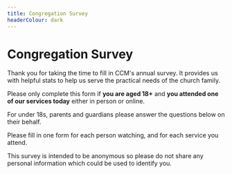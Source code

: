 ```yaml
---
title: Congregation Survey
headerColour: dark
---
```

Congregation Survey
=============

Thank you for taking the time to fill in CCM's annual survey. It provides us with helpful stats to help us serve the practical needs of the church family. 

Please only complete this form if **you are aged 18+** and **you attended one of our services today** either in person or online.

For under 18s, parents and guardians please answer the questions below on their behalf.

Please fill in one form for each person watching, and for each service you attend.

This survey is intended to be anonymous so please do not share any personal information which could be used to identify you.
